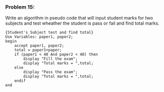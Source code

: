 ### Problem 15:
Write an algorithm in pseudo code that will input student marks for two subjects and test wheather the student is pass or fail and find total marks.

```{r, tidy=FALSE, eval=FALSE}
{Student's Subject test and find total}
Use Variables: paper1, paper2;
begin
	accept paper1, paper2;
	total = paper1+paper;
	if (paper1 < 40 And paper2 < 40) then
		display "Fill the exam";
		display "Total marks = ",total;
	else
		display "Pass the exam";
		display "Total marks = ",total;
	endif
end
```